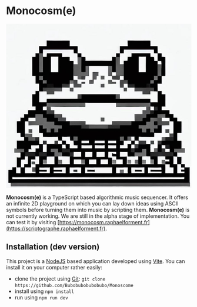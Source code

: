 # Monocosm(e)

![frog](frog.jpeg)

**Monocosm(e)** is a TypeScript based algorithmic music sequencer. It offers an infinite 2D playground on which you can lay down ideas using ASCII symbols before turning them into music by scripting them. **Monocosm(e)** is not currently working. We are still in the alpha stage of implementation. You can test it by visiting [https://monocosm.raphaelforment.fr](https://scriptographe.raphaelforment.fr).


## Installation (dev version)

This project is a [NodeJS](https://nodejs.org/en) based application developed using [Vite](https://vitejs.dev/). You can install it on your computer rather easily:
- clone the project using [Git](https://git-scm.com/): `git clone https://github.com/Bubobubobubobubo/Monoscome`
- install using `npm install`
- run using `npm run dev`
